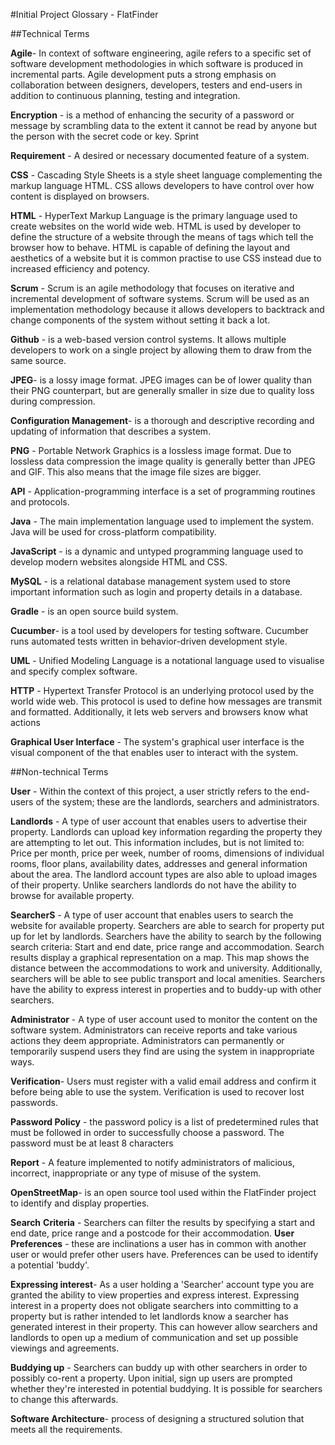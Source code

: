 #Initial Project Glossary - FlatFinder

##Technical Terms

**Agile**- In context of software engineering, agile refers to a specific set of software development methodologies in which software is produced in incremental parts. Agile development puts a strong emphasis on collaboration between designers, developers, testers and end-users in addition to continuous planning, testing and integration.

**Encryption** - is a method of enhancing the security of a password or message by scrambling data to the extent it cannot be read by anyone but the person with the secret code or key.
Sprint

**Requirement** - A desired or necessary documented feature of a system. 

**CSS** - Cascading Style Sheets is a style sheet language complementing the markup language HTML. CSS allows developers to have control over  how content is displayed on browsers.

**HTML** - HyperText Markup Language is the primary language used to create websites on the world wide web. HTML is used by developer to define the structure of a website through the means of tags which tell the browser how to behave. HTML is capable of defining the layout and aesthetics of a website but it is common practise to use CSS instead due to increased efficiency and potency. 

**Scrum** - Scrum is an agile methodology that focuses on iterative and incremental development of software systems. Scrum will be used as an implementation methodology because it allows developers to backtrack and change components of the system without setting it back a lot. 

**Github** - is a web-based version control systems. It allows multiple developers to work on a single project by allowing them to draw from the same source.

**JPEG**- is a lossy image format. JPEG images can be of lower quality than their PNG counterpart, but are generally smaller in size due to quality loss during compression.

**Configuration Management**-  is a thorough and descriptive recording and updating of information that describes a system.

**PNG** - Portable Network Graphics is a lossless image format. Due to lossless data compression the image quality is generally better than JPEG and GIF. This also means that the image file sizes are bigger.

**API** - Application-programming interface is a set of programming routines and protocols. 

**Java** - The main implementation language used to implement the system. Java will be used for cross-platform compatibility. 

**JavaScript** - is a dynamic and untyped programming language used to develop modern websites alongside HTML and CSS. 

**MySQL** - is a relational database management system used to store important information such as login and property details in a database. 

**Gradle** - is an open source build system.

**Cucumber**- is a tool used by developers for testing software. Cucumber runs automated tests written in behavior-driven development style.

**UML** - Unified Modeling Language is a notational language used to visualise and specify complex software.

**HTTP** - Hypertext Transfer Protocol is an underlying protocol used by the world wide web. This protocol is used to define how messages are transmit and formatted. Additionally, it lets web servers and browsers know what actions 

**Graphical User Interface** - The system's graphical user interface is the visual component of the  that enables user to interact with the system.

##Non-technical Terms

**User** - Within the context of this project, a user strictly refers to the end-users of the system; these are the landlords, searchers and administrators. 

**Landlords** - A type of user account that enables users to advertise their property. Landlords can upload key information regarding the property they are attempting to let out. This information includes, but is not limited to: Price per month, price per week, number of rooms, dimensions of individual rooms, floor plans, availability dates, addresses and general information about the area. The landlord account types are also able to upload images of their property. Unlike searchers landlords do not have the ability to browse for available property.

**SearcherS** - A type of user account that enables users to search the website for available property. Searchers are able to search for property put up for let by landlords. Searchers have the ability to search by the following search criteria: Start and end date, price range and accommodation. Search results display a graphical representation on a map. This map shows the distance between the accommodations to work and university. Additionally, searchers will be able to see public transport and local amenities. Searchers have the ability to express interest in properties and to buddy-up with other searchers. 

**Administrator** - A type of user account used to monitor the content on the software system.  Administrators can receive reports and take various actions they deem appropriate. Administrators can permanently or temporarily suspend users they find are using the system in inappropriate ways. 

**Verification**- Users must register with a valid email address and confirm it before being able to use the system. Verification is used to recover lost passwords. 

**Password Policy** - the password policy is a list of predetermined rules that must be followed in order to successfully choose a password. The password must be at least 8 characters 

**Report** - A feature implemented to notify administrators of malicious, incorrect, inappropriate or any type of misuse of the system.

**OpenStreetMap**- is an open source tool used within the FlatFinder project to identify and display properties. 

**Search**
	**Criteria** - Searchers can filter the results by specifying a start and end date, price range and 	a postcode for their accommodation. 
	**User Preferences** - these are inclinations a user has in common with another user or would 	prefer other users have. Preferences can be used to identify a potential 'buddy'. 


**Expressing interest**- As a user holding a 'Searcher' account type you are granted the ability to view properties and express interest. Expressing interest in a property does not obligate searchers into committing to a property but is rather intended to let landlords know a searcher has generated interest in their property. This can however allow searchers and landlords to open up a medium of communication and set up possible viewings and agreements.

**Buddying up** - Searchers can buddy up with other searchers in order to possibly co-rent a property. Upon initial, sign up users are prompted whether they're interested in potential buddying. It is possible for searchers to change this afterwards. 

**Software Architecture**- process of designing a structured solution that meets all the requirements.

